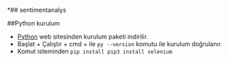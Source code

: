 *## sentimentanalys

##Python kurulum
- [Python](https://www.python.org/) web sitesinden kurulum paketi indirilir.
- Başlat + Çalıştır + cmd + ile `py --version` komutu ile kurulum doğrulanır.
- Komut isteminden `pip install pip3 install selenium`